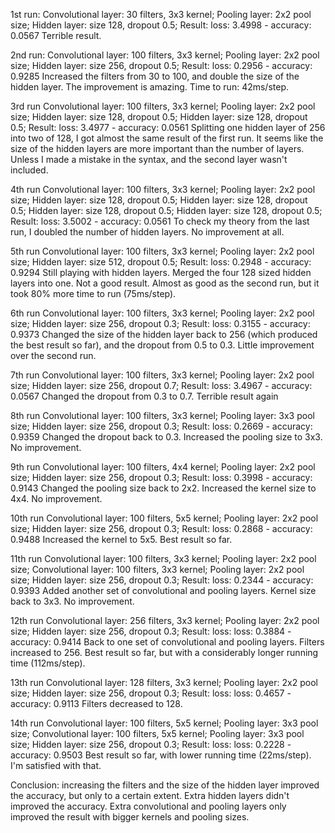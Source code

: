 1st run:
Convolutional layer: 30 filters, 3x3 kernel;
Pooling layer: 2x2 pool size;
Hidden layer: size 128, dropout 0.5;
Result: loss: 3.4998 - accuracy: 0.0567
Terrible result.

2nd run:
Convolutional layer: 100 filters, 3x3 kernel;
Pooling layer: 2x2 pool size;
Hidden layer: size 256, dropout 0.5;
Result: loss: 0.2956 - accuracy: 0.9285
Increased the filters from 30 to 100, and double the size of the hidden layer. The improvement is amazing. Time to run: 42ms/step.

3rd run
Convolutional layer: 100 filters, 3x3 kernel;
Pooling layer: 2x2 pool size;
Hidden layer: size 128, dropout 0.5;
Hidden layer: size 128, dropout 0.5;
Result: loss: 3.4977 - accuracy: 0.0561
Splitting one hidden layer of 256 into two of 128, I got almost the same result of the first run. It seems like the size of the hidden layers are more important than the number of layers. Unless I made a mistake in the syntax, and the second layer wasn't included.

4th run
Convolutional layer: 100 filters, 3x3 kernel;
Pooling layer: 2x2 pool size;
Hidden layer: size 128, dropout 0.5;
Hidden layer: size 128, dropout 0.5;
Hidden layer: size 128, dropout 0.5;
Hidden layer: size 128, dropout 0.5;
Result: loss: 3.5002 - accuracy: 0.0561
To check my theory from the last run, I doubled the number of hidden layers. No improvement at all.

5th run
Convolutional layer: 100 filters, 3x3 kernel;
Pooling layer: 2x2 pool size;
Hidden layer: size 512, dropout 0.5;
Result: loss: 0.2948 - accuracy: 0.9294
Still playing with hidden layers. Merged the four 128 sized hidden layers into one. Not a good result. Almost as good as the second run, but it took 80% more time to run (75ms/step).

6th run
Convolutional layer: 100 filters, 3x3 kernel;
Pooling layer: 2x2 pool size;
Hidden layer: size 256, dropout 0.3;
Result: loss: 0.3155 - accuracy: 0.9373
Changed the size of the hidden layer back to 256 (which produced the best result so far), and the dropout from 0.5 to 0.3. Little improvement over the second run.

7th run
Convolutional layer: 100 filters, 3x3 kernel;
Pooling layer: 2x2 pool size;
Hidden layer: size 256, dropout 0.7;
Result: loss: 3.4967 - accuracy: 0.0567
Changed the dropout from 0.3 to 0.7. Terrible result again

8th run
Convolutional layer: 100 filters, 3x3 kernel;
Pooling layer: 3x3 pool size;
Hidden layer: size 256, dropout 0.3;
Result: loss: 0.2669 - accuracy: 0.9359
Changed the dropout back to 0.3. Increased the pooling size to 3x3. No improvement.

9th run
Convolutional layer: 100 filters, 4x4 kernel;
Pooling layer: 2x2 pool size;
Hidden layer: size 256, dropout 0.3;
Result: loss: 0.3998 - accuracy: 0.9143
Changed the pooling size back to 2x2. Increased the kernel size to 4x4. No improvement.

10th run
Convolutional layer: 100 filters, 5x5 kernel;
Pooling layer: 2x2 pool size;
Hidden layer: size 256, dropout 0.3;
Result: loss: 0.2868 - accuracy: 0.9488
Increased the kernel to 5x5. Best result so far.

11th run
Convolutional layer: 100 filters, 3x3 kernel;
Pooling layer: 2x2 pool size;
Convolutional layer: 100 filters, 3x3 kernel;
Pooling layer: 2x2 pool size;
Hidden layer: size 256, dropout 0.3;
Result: loss: 0.2344 - accuracy: 0.9393
Added another set of convolutional and pooling layers. Kernel size back to 3x3. No improvement.

12th run
Convolutional layer: 256 filters, 3x3 kernel;
Pooling layer: 2x2 pool size;
Hidden layer: size 256, dropout 0.3;
Result: loss: loss: 0.3884 - accuracy: 0.9414
Back to one set of convolutional and pooling layers. Filters increased to 256. Best result so far, but with a considerably longer running time (112ms/step).

13th run
Convolutional layer: 128 filters, 3x3 kernel;
Pooling layer: 2x2 pool size;
Hidden layer: size 256, dropout 0.3;
Result: loss: loss: 0.4657 - accuracy: 0.9113
Filters decreased to 128.

14th run
Convolutional layer: 100 filters, 5x5 kernel;
Pooling layer: 3x3 pool size;
Convolutional layer: 100 filters, 5x5 kernel;
Pooling layer: 3x3 pool size;
Hidden layer: size 256, dropout 0.3;
Result: loss: loss: 0.2228 - accuracy: 0.9503
Best result so far, with lower running time (22ms/step). I'm satisfied with that.

Conclusion: increasing the filters and the size of the hidden layer improved the accuracy, but only to a certain extent. Extra hidden layers didn't improved the accuracy. Extra convolutional and pooling layers only improved the result with bigger kernels and pooling sizes.